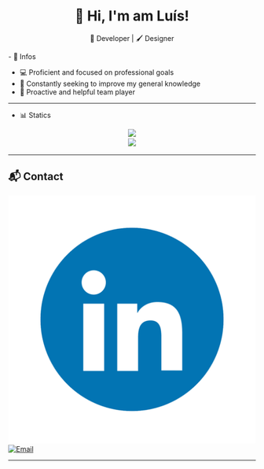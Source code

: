 <h1 align="center">👋 Hi, I'm am Luís!</h1>
<p align="center">
  🔧 Developer | 🖌️ Designer 
</p>
- 🧬 Infos

- 💻 Proficient and focused on professional goals  
- 🧠 Constantly seeking to improve my general knowledge  
- 🤝 Proactive and helpful team player  

---

- 📊 Statics 

<p align="center">
  <img src="https://github-readme-stats.vercel.app/api?username=luisminze&show_icons=true&theme=github_dark&count_private=true" />
  <br/>
  <img src="https://github-readme-stats.vercel.app/api/top-langs/?username=luisminze&layout=compact&theme=github_dark" />
</p>

---

## 📬 Contact

[![LinkedIn](https://github.com/luisminze/luisminze/blob/main/Linkedin.gif)](https://linkedin.com/in/luisminze)  
[![Email](https://img.shields.io/badge/Email-D14836?logo=gmail&logoColor=white)](mailto:luisminze@gmail.com)

---
